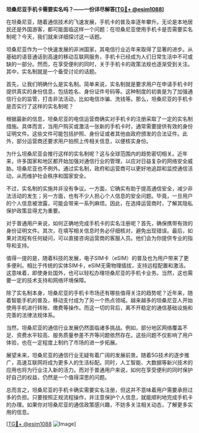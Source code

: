 **坦桑尼亚手机卡需要实名吗？——一份详尽解答[[TG💪+ @esim1088](https://t.me/s/esim1088)]**

在坦桑尼亚，随着通信技术的飞速发展，手机卡的普及率逐年攀升。无论是本地居民还是外国游客，都可能面临这样一个问题：在坦桑尼亚使用手机卡是否需要实名制呢？今天，我们就来详细探讨这一话题。

坦桑尼亚作为一个快速发展的非洲国家，其电信行业近年来取得了显著的进步。从基础的语音通话到高速的移动互联网服务，手机卡已经成为人们日常生活中不可或缺的一部分。然而，在享受便利的同时，关于手机卡的政策法规也逐渐受到关注。其中，实名制就是一个备受讨论的话题。

首先，让我们明确什么是实名制。简单来说，实名制就是要求用户在申请手机卡时提供真实的身份信息，包括姓名、身份证件号码等。这种制度的初衷是为了加强通信行业的监管，打击非法活动，比如电信诈骗、洗钱等。那么，坦桑尼亚的手机卡是否实行了这样的实名制呢？

根据最新的信息，坦桑尼亚的电信运营商确实对手机卡的注册采取了一定的实名制措施。具体而言，当用户购买或激活一张新的手机卡时，通常需要提供有效的身份证明文件。这些文件可能包括护照、身份证或者其他由政府颁发的合法证件。此外，部分运营商还要求用户拍照上传相关信息，以便核实身份。

为什么坦桑尼亚会推行这样的实名制呢？这与全球范围内的趋势密切相关。近年来，许多国家和地区都开始加强对通信行业的管理，以应对日益复杂的网络安全威胁。坦桑尼亚也不例外。通过实名制，政府和运营商可以更好地追踪和监控通信活动，从而维护社会秩序和国家安全。

不过，实名制的实施并非没有争议。一方面，它确实有助于提高通信安全，减少非法活动的发生；另一方面，也有不少人担心个人信息的安全问题。毕竟，一旦用户的个人信息被泄露，可能会带来一系列麻烦。因此，在选择运营商时，了解其隐私保护政策显得尤为重要。

对于普通用户来说，如何正确地完成手机卡的实名注册呢？首先，确保携带有效的身份证明文件。其次，在填写相关信息时务必仔细核对，避免出现错误。最后，如果对流程有任何疑问，可以直接咨询运营商的客服人员。他们会为你提供专业的指导和支持。

值得一提的是，随着科技的发展，电子SIM卡（eSIM）的普及也为用户带来了更多便利。相比于传统的实体SIM卡，eSIM无需物理插拔，支持远程配置和激活。这意味着，即使身处国外，也可以轻松办理坦桑尼亚的手机卡业务。当然，这也需要一定的技术支持和网络环境保障。

除了实名制本身，坦桑尼亚的手机卡市场还有哪些值得关注的趋势呢？近年来，随着智能手机的普及，移动支付成为了另一个热点领域。越来越多的坦桑尼亚人开始使用手机进行转账、缴费等操作。而这一切的背后，离不开稳定的通信基础设施和完善的法律法规体系。

当然，坦桑尼亚的通信行业发展仍然面临诸多挑战。例如，部分地区网络覆盖不足、资费水平较高、服务质量参差不齐等问题依然存在。这些问题不仅影响了用户体验，也在一定程度上制约了市场的进一步拓展。

展望未来，坦桑尼亚的通信行业无疑有着广阔的发展前景。随着5G技术的逐步推广，高速互联网将成为更多人的生活标配。同时，人工智能、大数据等新兴技术的应用也将为行业注入新的活力。而对于普通用户来说，如何在享受便利的同时保护好自己的权益，仍然是一个值得深思的问题。

总而言之，坦桑尼亚的手机卡确实需要实名注册，但这并不意味着用户需要承担过多的负担。只要按照正规流程操作，并注意保护个人信息，就能顺利地完成手机卡的办理。如果你对坦桑尼亚的通信政策感兴趣，不妨多关注相关动态，了解更多实用的信息。

[[TG💪+ @esim1088](https://t.me/s/esim1088) ![Image](https://i.postimg.cc/4NQfJmqS/Snipaste-2025-05-13-00-14-12.png)]